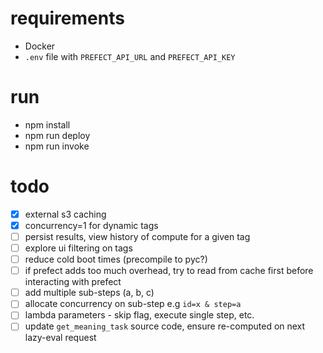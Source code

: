# requirements

* Docker
* `.env` file with `PREFECT_API_URL` and `PREFECT_API_KEY`

# run

* npm install
* npm run deploy
* npm run invoke

# todo

- [x] external s3 caching
- [x] concurrency=1 for dynamic tags
- [ ] persist results, view history of compute for a given tag
- [ ] explore ui filtering on tags
- [ ] reduce cold boot times (precompile to pyc?)
- [ ] if prefect adds too much overhead, try to read from cache first before interacting with prefect
- [ ] add multiple sub-steps (a, b, c)
- [ ] allocate concurrency on sub-step e.g `id=x & step=a`
- [ ] lambda parameters - skip flag, execute single step, etc.
- [ ] update `get_meaning_task` source code, ensure re-computed on next lazy-eval request
